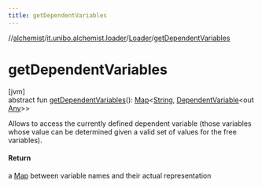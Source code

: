 ```yaml
---
title: getDependentVariables
---
```

//[alchemist](../../../index.html)/[it.unibo.alchemist.loader](../index.html)/[Loader](index.html)/[getDependentVariables](get-dependent-variables.html)



# getDependentVariables



[jvm]\
abstract fun [getDependentVariables](get-dependent-variables.html)(): [Map](https://docs.oracle.com/javase/8/docs/api/java/util/Map.html)<[String](https://docs.oracle.com/javase/8/docs/api/java/lang/String.html), [DependentVariable](../../it.unibo.alchemist.loader.variables/-dependent-variable/index.html)<out [Any](https://kotlinlang.org/api/latest/jvm/stdlib/kotlin/-any/index.html)>>



Allows to access the currently defined dependent variable (those variables whose value can be determined given a valid set of values for the free variables).



#### Return



a [Map](https://docs.oracle.com/javase/8/docs/api/java/util/Map.html) between variable names and their actual representation




